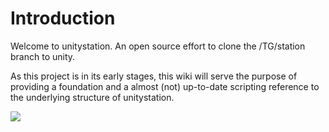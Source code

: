 # Introduction
Welcome to unitystation. An open source effort to clone the /TG/station branch to unity.

As this project is in its early stages, this wiki will serve the purpose of providing a foundation and a almost (not) up-to-date scripting reference to the underlying structure of unitystation.


![](/img/Icon/pixel-us.png)

